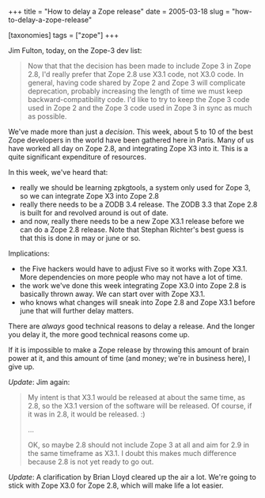 +++
title = "How to delay a Zope release"
date = 2005-03-18
slug = "how-to-delay-a-zope-release"

[taxonomies]
tags = ["zope"]
+++

Jim Fulton, today, on the Zope-3 dev list:

> Now that that the decision has been made to include Zope 3 in Zope
> 2.8, I'd really prefer that Zope 2.8 use X3.1 code, not X3.0 code. In
> general, having code shared by Zope 2 and Zope 3 will complicate
> deprecation, probably increasing the length of time we must keep
> backward-compatibility code. I'd like to try to keep the Zope 3 code
> used in Zope 2 and the Zope 3 code used in Zope 3 in sync as much as
> possible.

We've made more than just a _decision_. This week, about 5 to 10 of the
best Zope developers in the world have been gathered here in Paris. Many
of us have worked all day on Zope 2.8, and integrating Zope X3 into it.
This is a quite significant expenditure of resources.

In this week, we've heard that:

- really we should be learning zpkgtools, a system only used for Zope 3,
  so we can integrate Zope X3 into Zope 2.8
- really there needs to be a ZODB 3.4 release. The ZODB 3.3 that Zope
  2.8 is built for and revolved around is out of date.
- and now, really there needs to be a new Zope X3.1 release before we
  can do a Zope 2.8 release. Note that Stephan Richter's best guess is
  that this is done in may or june or so.

Implications:

- the Five hackers would have to adjust Five so it works with Zope X3.1.
  More dependencies on more people who may not have a lot of time.
- the work we've done this week integrating Zope X3.0 into Zope 2.8 is
  basically thrown away. We can start over with Zope X3.1.
- who knows what changes will sneak into Zope 2.8 and Zope X3.1 before
  june that will further delay matters.

There are _always_ good technical reasons to delay a release. And the
longer you delay it, the more good technical reasons come up.

If it is impossible to make a Zope release by throwing this amount of
brain power at it, and this amount of time (and money; we're in business
here), I give up.

_Update_: Jim again:

> My intent is that X3.1 would be released at about the same time, as
> 2.8, so the X3.1 version of the software will be released. Of course,
> if it was in 2.8, it would be released. :)
>
> ...
>
> OK, so maybe 2.8 should not include Zope 3 at all and aim for 2.9 in
> the same timeframe as X3.1. I doubt this makes much difference because
> 2.8 is not yet ready to go out.

_Update_: A clarification by Brian Lloyd cleared up the air a lot. We're
going to stick with Zope X3.0 for Zope 2.8, which will make life a lot
easier.
